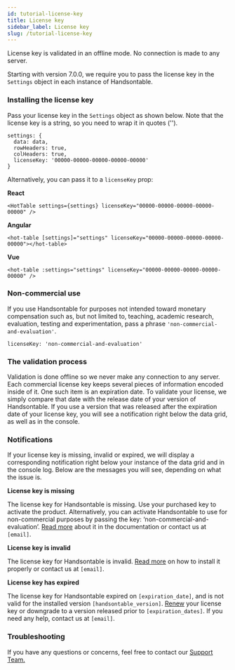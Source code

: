 ```yaml
---
id: tutorial-license-key
title: License key
sidebar_label: License key
slug: /tutorial-license-key
---
```


License key is validated in an offline mode. No connection is made to any server.

Starting with version 7.0.0, we require you to pass the license key in the `Settings` object in each instance of Handsontable.

### Installing the license key

Pass your license key in the `Settings` object as shown below. Note that the license key is a string, so you need to wrap it in quotes ('').

    settings: {
      data: data,
      rowHeaders: true,
      colHeaders: true,
      licenseKey: '00000-00000-00000-00000-00000'
    }

Alternatively, you can pass it to a `licenseKey` prop:

**React**

    <HotTable settings={settings} licenseKey="00000-00000-00000-00000-00000" />

**Angular**

    <hot-table [settings]="settings" licenseKey="00000-00000-00000-00000-00000"></hot-table>

**Vue**

    <hot-table :settings="settings" licenseKey="00000-00000-00000-00000-00000" />

### Non-commercial use

If you use Handsontable for purposes not intended toward monetary compensation such as, but not limited to, teaching, academic research, evaluation, testing and experimentation, pass a phrase  `'non-commercial-and-evaluation'`.

    licenseKey: 'non-commercial-and-evaluation'

### The validation process

Validation is done offline so we never make any connection to any server. Each commercial license key keeps several pieces of information encoded inside of it. One such item is an expiration date. To validate your license, we simply compare that date with the release date of your version of Handsontable. If you use a version that was released after the expiration date of your license key, you will see a notification right below the data grid, as well as in the console.

### Notifications

If your license key is missing, invalid or expired, we will display a corresponding notification right below your instance of the data grid and in the console log. Below are the messages you will see, depending on what the issue is.

**License key is missing**

The license key for Handsontable is missing. Use your purchased key to activate the product. Alternatively, you can activate Handsontable to use for non-commercial purposes by passing the key: ‘non-commercial-and-evaluation’.  [Read more](https://handsontable.com/docs/tutorial-license-key.html)  about it in the documentation or contact us at `[email]`.

**License key is invalid**

The license key for Handsontable is invalid.  [Read more](https://handsontable.com/docs/tutorial-license-key.html) on how to install it properly or contact us at `[email]`.

**License key has expired**

The license key for Handsontable expired on `[expiration_date]`, and is not valid for the installed version `[handsontable_version]`.  [Renew](https://my.handsontable.com) your license key or downgrade to a version released prior to `[expiration_dates]`. If you need any help, contact us at `[email]`.

### Troubleshooting

If you have any questions or concerns, feel free to contact our [Support Team.](https://handsontable.com/contact?category=technical_support)

[](https://handsontable.com/contact?category=technical_support)

[](https://handsontable.com/contact?category=technical_support)

[](https://handsontable.com/contact?category=technical_support)
